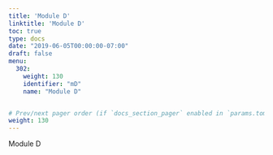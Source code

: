 ```yaml
---
title: 'Module D' 
linktitle: 'Module D'
toc: true
type: docs
date: "2019-06-05T00:00:00-07:00"
draft: false
menu:
  302:
    weight: 130
    identifier: "mD"
    name: "Module D"


# Prev/next pager order (if `docs_section_pager` enabled in `params.toml`)
weight: 130
---
```

Module D
